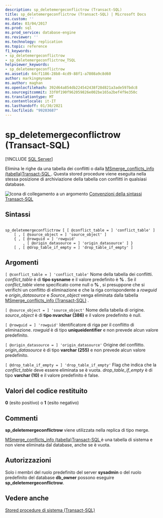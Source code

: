 ```yaml
---
description: sp_deletemergeconflictrow (Transact-SQL)
title: sp_deletemergeconflictrow (Transact-SQL) | Microsoft Docs
ms.custom: ''
ms.date: 03/04/2017
ms.prod: sql
ms.prod_service: database-engine
ms.reviewer: ''
ms.technology: replication
ms.topic: reference
f1_keywords:
- sp_deletemergeconflictrow
- sp_deletemergeconflictrow_TSQL
helpviewer_keywords:
- sp_deletemergeconflictrow
ms.assetid: 64cf1186-28b8-4cd9-88f1-a7808a9c8d60
author: markingmyname
ms.author: maghan
ms.openlocfilehash: 392d64a854db224542438f28d821a3ade597bdc8
ms.sourcegitcommit: 33f0f190f962059826e002be165a2bef4f9e350c
ms.translationtype: MT
ms.contentlocale: it-IT
ms.lasthandoff: 01/30/2021
ms.locfileid: "99203687"
---
```

# <a name="sp_deletemergeconflictrow-transact-sql"></a>sp_deletemergeconflictrow (Transact-SQL)
[!INCLUDE [SQL Server](../../includes/applies-to-version/sqlserver.md)]

  Elimina le righe da una tabella dei conflitti o dalla [MSmerge_conflicts_info &#40;tabella&#41;Transact-SQL ](../../relational-databases/system-tables/msmerge-conflicts-info-transact-sql.md) . Questa stored procedure viene eseguita nella stessa posizione di archiviazione della tabella con conflitti in qualsiasi database.  
  
 ![Icona di collegamento a un argomento](../../database-engine/configure-windows/media/topic-link.gif "Icona di collegamento a un argomento") [Convenzioni della sintassi Transact-SQL](../../t-sql/language-elements/transact-sql-syntax-conventions-transact-sql.md)  
  
## <a name="syntax"></a>Sintassi  
  
```  
  
sp_deletemergeconflictrow [ [ @conflict_table = ] 'conflict_table' ]  
    [ , [ @source_object = ] 'source_object' ]  
    { , [ @rowguid = ] 'rowguid'  
        , [ @origin_datasource = ] 'origin_datasource' ] }  
    [ , [ @drop_table_if_empty = ] 'drop_table_if_empty' ]  
```  
  
## <a name="arguments"></a>Argomenti  
`[ @conflict_table = ] 'conflict_table'` Nome della tabella dei conflitti. *conflict_table* è di **tipo sysname** e il valore predefinito è **%** . Se il *conflict_table* viene specificato come null o **%** , si presuppone che si verifichi un conflitto di eliminazione e che la riga corrispondente a *rowguid* e *origin_datasource* e *Source_object* venga eliminata dalla tabella [MSmerge_conflicts_info &#40;Transact-SQL&#41;](../../relational-databases/system-tables/msmerge-conflicts-info-transact-sql.md) .  
  
`[ @source_object = ] 'source_object'` Nome della tabella di origine. *source_object* è di **tipo nvarchar (386)** e il valore predefinito è null.  
  
`[ @rowguid = ] 'rowguid'` Identificatore di riga per il conflitto di eliminazione. *rowguid* è di tipo **uniqueidentifier** e non prevede alcun valore predefinito.  
  
`[ @origin_datasource = ] 'origin_datasource'` Origine del conflitto. *origin_datasource* è di tipo **varchar (255)** e non prevede alcun valore predefinito.  
  
`[ @drop_table_if_empty = ] 'drop_table_if_empty'` Flag che indica che la *conflict_table* deve essere eliminata se è vuota. *drop_table_if_empty* è di tipo **varchar (10)** e il valore predefinito è false.  
  
## <a name="return-code-values"></a>Valori del codice restituito  
 **0** (esito positivo) o **1** (esito negativo)  
  
## <a name="remarks"></a>Commenti  
 **sp_deletemergeconflictrow** viene utilizzata nella replica di tipo merge.  
  
 [MSmerge_conflicts_info &#40;tabella&#41;Transact-SQL ](../../relational-databases/system-tables/msmerge-conflicts-info-transact-sql.md) è una tabella di sistema e non viene eliminata dal database, anche se è vuota.  
  
## <a name="permissions"></a>Autorizzazioni  
 Solo i membri del ruolo predefinito del server **sysadmin** o del ruolo predefinito del database **db_owner** possono eseguire **sp_deletemergeconflictrow**.  
  
## <a name="see-also"></a>Vedere anche  
 [Stored procedure di sistema &#40;Transact-SQL&#41;](../../relational-databases/system-stored-procedures/system-stored-procedures-transact-sql.md)  
  
  
